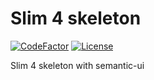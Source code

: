 # Slim 4 skeleton

[![CodeFactor](https://www.codefactor.io/repository/github/cvar1984/slim/badge)](https://www.codefactor.io/repository/github/cvar1984/slim)
[![License](https://img.shields.io/badge/license-MIT-green.svg)](LICENSE)

Slim 4 skeleton with semantic-ui
